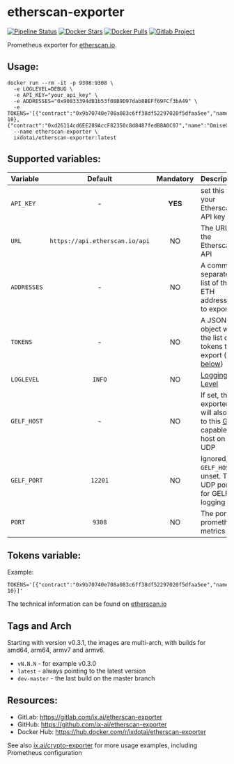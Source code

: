 # etherscan-exporter

[![Pipeline Status](https://gitlab.com/ix.ai/etherscan-exporter/badges/master/pipeline.svg)](https://gitlab.com/ix.ai/etherscan-exporter/)
[![Docker Stars](https://img.shields.io/docker/stars/ixdotai/etherscan-exporter.svg)](https://hub.docker.com/r/ixdotai/etherscan-exporter/)
[![Docker Pulls](https://img.shields.io/docker/pulls/ixdotai/etherscan-exporter.svg)](https://hub.docker.com/r/ixdotai/etherscan-exporter/)
[![Gitlab Project](https://img.shields.io/badge/GitLab-Project-554488.svg)](https://gitlab.com/ix.ai/etherscan-exporter/)

Prometheus exporter for [etherscan.io](https://etherscan.io).

## Usage:
```
docker run --rm -it -p 9308:9308 \
  -e LOGLEVEL=DEBUG \
  -e API_KEY="your_api_key" \
  -e ADDRESSES="0x90833394dB1b53f08B9D97dab8BEFf69FCf3bA49" \
  -e TOKENS='[{"contract":"0x9b70740e708a083c6ff38df52297020f5dfaa5ee","name":"Daneel","short":"DAN","decimals": 10},{"contract":"0xd26114cd6EE289AccF82350c8d8487fedB8A0C07","name":"OmiseGO","short":"OMG","decimals":18}]'
  --name etherscan-exporter \
  ixdotai/etherscan-exporter:latest
```

## Supported variables:

| **Variable** | **Default**                    | **Mandatory** | **Description**  |
|:-------------|:------------------------------:|:-------------:|:-----------------|
| `API_KEY`    | -                              | **YES**       | set this to your Etherscan API key |
| `URL`        | `https://api.etherscan.io/api` | NO            | The URL of the Etherscan API |
| `ADDRESSES`  | -                              | NO            | A comma separated list of the ETH addresses to export |
| `TOKENS`     | -                              | NO            | A JSON object with the list of tokens to export (see [below](#tokens-variable)) |
| `LOGLEVEL`   | `INFO`                         | NO            | [Logging Level](https://docs.python.org/3/library/logging.html#levels) |
| `GELF_HOST`  | -                              | NO            | If set, the exporter will also log to this [GELF](https://docs.graylog.org/en/3.0/pages/gelf.html) capable host on UDP |
| `GELF_PORT`  | `12201`                        | NO            | Ignored, if `GELF_HOST` is unset. The UDP port for GELF logging |
| `PORT`       | `9308`                         | NO            | The port for prometheus metrics |

## Tokens variable:
Example:
```
TOKENS='[{"contract":"0x9b70740e708a083c6ff38df52297020f5dfaa5ee","name":"Daneel","short":"DAN","decimals": 10}]'
```

The technical information can be found on [etherscan.io](https://etherscan.io/token/0x9b70740e708a083c6ff38df52297020f5dfaa5ee#readContract)

## Tags and Arch

Starting with version v0.3.1, the images are multi-arch, with builds for amd64, arm64, armv7 and armv6.
* `vN.N.N` - for example v0.3.0
* `latest` - always pointing to the latest version
* `dev-master` - the last build on the master branch

## Resources:
* GitLab: https://gitlab.com/ix.ai/etherscan-exporter
* GitHub: https://github.com/ix-ai/etherscan-exporter
* Docker Hub: https://hub.docker.com/r/ixdotai/etherscan-exporter

See also [ix.ai/crypto-exporter](https://gitlab.com/ix.ai/crypto-exporter) for more usage examples, including Prometheus configuration

